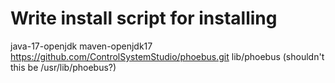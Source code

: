 # Write install script for installing
java-17-openjdk
maven-openjdk17
https://github.com/ControlSystemStudio/phoebus.git lib/phoebus (shouldn't this be /usr/lib/phoebus?)
